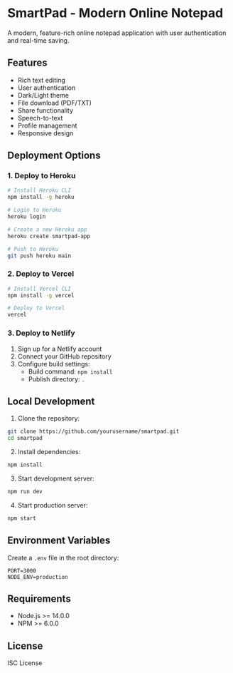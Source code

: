 # SmartPad - Modern Online Notepad

A modern, feature-rich online notepad application with user authentication and real-time saving.

## Features

- Rich text editing
- User authentication
- Dark/Light theme
- File download (PDF/TXT)
- Share functionality
- Speech-to-text
- Profile management
- Responsive design

## Deployment Options

### 1. Deploy to Heroku

```bash
# Install Heroku CLI
npm install -g heroku

# Login to Heroku
heroku login

# Create a new Heroku app
heroku create smartpad-app

# Push to Heroku
git push heroku main
```

### 2. Deploy to Vercel

```bash
# Install Vercel CLI
npm install -g vercel

# Deploy to Vercel
vercel
```

### 3. Deploy to Netlify

1. Sign up for a Netlify account
2. Connect your GitHub repository
3. Configure build settings:
   - Build command: `npm install`
   - Publish directory: `.`

## Local Development

1. Clone the repository:
```bash
git clone https://github.com/yourusername/smartpad.git
cd smartpad
```

2. Install dependencies:
```bash
npm install
```

3. Start development server:
```bash
npm run dev
```

4. Start production server:
```bash
npm start
```

## Environment Variables

Create a `.env` file in the root directory:

```env
PORT=3000
NODE_ENV=production
```

## Requirements

- Node.js >= 14.0.0
- NPM >= 6.0.0

## License

ISC License 
